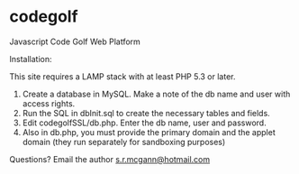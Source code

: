 # codegolf
Javascript Code Golf Web Platform

Installation:

This site requires a LAMP stack with at least PHP 5.3 or later.

1. Create a database in MySQL. Make a note of the db name and user with access rights.
2. Run the SQL in dbInit.sql to create the necessary tables and fields.
3. Edit codegolfSSL/db.php. Enter the db name, user and password.
4. Also in db.php, you must provide the primary domain and the applet domain (they run separately for sandboxing purposes)

Questions? Email the author s.r.mcgann@hotmail.com
